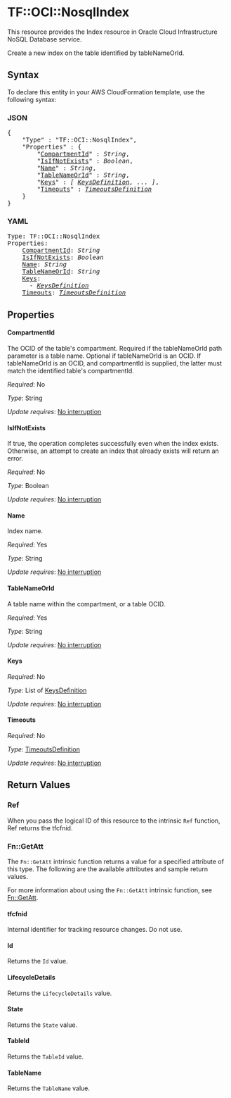 # TF::OCI::NosqlIndex

This resource provides the Index resource in Oracle Cloud Infrastructure NoSQL Database service.

Create a new index on the table identified by tableNameOrId.

## Syntax

To declare this entity in your AWS CloudFormation template, use the following syntax:

### JSON

<pre>
{
    "Type" : "TF::OCI::NosqlIndex",
    "Properties" : {
        "<a href="#compartmentid" title="CompartmentId">CompartmentId</a>" : <i>String</i>,
        "<a href="#isifnotexists" title="IsIfNotExists">IsIfNotExists</a>" : <i>Boolean</i>,
        "<a href="#name" title="Name">Name</a>" : <i>String</i>,
        "<a href="#tablenameorid" title="TableNameOrId">TableNameOrId</a>" : <i>String</i>,
        "<a href="#keys" title="Keys">Keys</a>" : <i>[ <a href="keysdefinition.md">KeysDefinition</a>, ... ]</i>,
        "<a href="#timeouts" title="Timeouts">Timeouts</a>" : <i><a href="timeoutsdefinition.md">TimeoutsDefinition</a></i>
    }
}
</pre>

### YAML

<pre>
Type: TF::OCI::NosqlIndex
Properties:
    <a href="#compartmentid" title="CompartmentId">CompartmentId</a>: <i>String</i>
    <a href="#isifnotexists" title="IsIfNotExists">IsIfNotExists</a>: <i>Boolean</i>
    <a href="#name" title="Name">Name</a>: <i>String</i>
    <a href="#tablenameorid" title="TableNameOrId">TableNameOrId</a>: <i>String</i>
    <a href="#keys" title="Keys">Keys</a>: <i>
      - <a href="keysdefinition.md">KeysDefinition</a></i>
    <a href="#timeouts" title="Timeouts">Timeouts</a>: <i><a href="timeoutsdefinition.md">TimeoutsDefinition</a></i>
</pre>

## Properties

#### CompartmentId

The OCID of the table's compartment.  Required if the tableNameOrId path parameter is a table name. Optional if tableNameOrId is an OCID.  If tableNameOrId is an OCID, and compartmentId is supplied, the latter must match the identified table's compartmentId.

_Required_: No

_Type_: String

_Update requires_: [No interruption](https://docs.aws.amazon.com/AWSCloudFormation/latest/UserGuide/using-cfn-updating-stacks-update-behaviors.html#update-no-interrupt)

#### IsIfNotExists

If true, the operation completes successfully even when the index exists.  Otherwise, an attempt to create an index that already exists will return an error.

_Required_: No

_Type_: Boolean

_Update requires_: [No interruption](https://docs.aws.amazon.com/AWSCloudFormation/latest/UserGuide/using-cfn-updating-stacks-update-behaviors.html#update-no-interrupt)

#### Name

Index name.

_Required_: Yes

_Type_: String

_Update requires_: [No interruption](https://docs.aws.amazon.com/AWSCloudFormation/latest/UserGuide/using-cfn-updating-stacks-update-behaviors.html#update-no-interrupt)

#### TableNameOrId

A table name within the compartment, or a table OCID.

_Required_: Yes

_Type_: String

_Update requires_: [No interruption](https://docs.aws.amazon.com/AWSCloudFormation/latest/UserGuide/using-cfn-updating-stacks-update-behaviors.html#update-no-interrupt)

#### Keys

_Required_: No

_Type_: List of <a href="keysdefinition.md">KeysDefinition</a>

_Update requires_: [No interruption](https://docs.aws.amazon.com/AWSCloudFormation/latest/UserGuide/using-cfn-updating-stacks-update-behaviors.html#update-no-interrupt)

#### Timeouts

_Required_: No

_Type_: <a href="timeoutsdefinition.md">TimeoutsDefinition</a>

_Update requires_: [No interruption](https://docs.aws.amazon.com/AWSCloudFormation/latest/UserGuide/using-cfn-updating-stacks-update-behaviors.html#update-no-interrupt)

## Return Values

### Ref

When you pass the logical ID of this resource to the intrinsic `Ref` function, Ref returns the tfcfnid.

### Fn::GetAtt

The `Fn::GetAtt` intrinsic function returns a value for a specified attribute of this type. The following are the available attributes and sample return values.

For more information about using the `Fn::GetAtt` intrinsic function, see [Fn::GetAtt](https://docs.aws.amazon.com/AWSCloudFormation/latest/UserGuide/intrinsic-function-reference-getatt.html).

#### tfcfnid

Internal identifier for tracking resource changes. Do not use.

#### Id

Returns the <code>Id</code> value.

#### LifecycleDetails

Returns the <code>LifecycleDetails</code> value.

#### State

Returns the <code>State</code> value.

#### TableId

Returns the <code>TableId</code> value.

#### TableName

Returns the <code>TableName</code> value.

